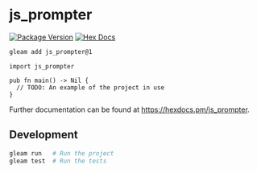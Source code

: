 # js_prompter

[![Package Version](https://img.shields.io/hexpm/v/js_prompter)](https://hex.pm/packages/js_prompter)
[![Hex Docs](https://img.shields.io/badge/hex-docs-ffaff3)](https://hexdocs.pm/js_prompter/)

```sh
gleam add js_prompter@1
```
```gleam
import js_prompter

pub fn main() -> Nil {
  // TODO: An example of the project in use
}
```

Further documentation can be found at <https://hexdocs.pm/js_prompter>.

## Development

```sh
gleam run   # Run the project
gleam test  # Run the tests
```

